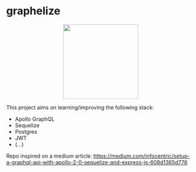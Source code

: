 # graphelize

<p align="center">
    <img width="200" src="https://upload.wikimedia.org/wikipedia/commons/thumb/1/17/GraphQL_Logo.svg/1024px-GraphQL_Logo.svg.png">
</p>

This project aims on learning/improving the following stack:

- Apollo GraphQL
- Sequelize
- Postgres
- JWT
- (...)

Repo inspired on a medium article:
https://medium.com/infocentric/setup-a-graphql-api-with-apollo-2-0-sequelize-and-express-js-608d1365d776
